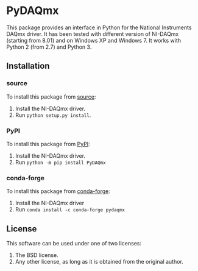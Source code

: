 # PyDAQmx

This package provides an interface in Python for the National Instruments DAQmx driver.
It has been tested with different version of NI-DAQmx (starting from 8.01) and on Windows XP and 
Windows 7. It works with Python 2 (from 2.7) and Python 3. 


## Installation

### source

To install this package from [source](https://github.com/clade/PyDAQmx):

1. Install the NI-DAQmx driver. 
2. Run `python setup.py install`.

### PyPI

To install this package from [PyPI](https://pypi.org/project/PyDAQmx/):

1. Install the NI-DAQmx driver.
2. Run `python -m pip install PyDAQmx`

### conda-forge

To install this package from [conda-forge](https://anaconda.org/conda-forge/pydaqmx):

1. Install the NI-DAQmx driver
2. Run `conda install -c conda-forge pydaqmx`

## License

This software can be used under one of two licenses:

1. The BSD license. 
2. Any other license, as long as it is obtained from the original author.
